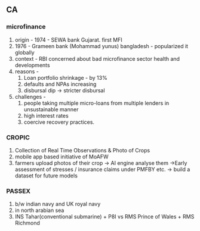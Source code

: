 ## CA
### microfinance
1. origin - 1974 - SEWA bank Gujarat. first MFI
2. 1976 - Grameen bank (Mohammad yunus) bangladesh - popularized it globally
3. context - RBI concerned about bad microfinance sector health and developments
4. reasons - 
	1. Loan portfolio shrinkage - by 13%
	2. defaults and NPAs increasing
	3. disbursal dip -> stricter disbursal
5. challenges - 
	1. people taking multiple micro-loans from multiple lenders in unsustainable manner
	2. high interest rates
	3. coercive recovery practices.
### CROPIC
1. Collection of Real Time Observations & Photo of Crops
2. mobile app based initiative of MoAFW
3. farmers upload photos of their crop -> AI engine analyse them ->Early assessment of stresses / insurance claims under PMFBY etc. -> build a dataset for future models
### PASSEX
1. b/w indian navy and UK royal navy
2. in north arabian sea
3. INS Tahar(conventional submarine) + P8I vs RMS Prince of Wales + RMS Richmond